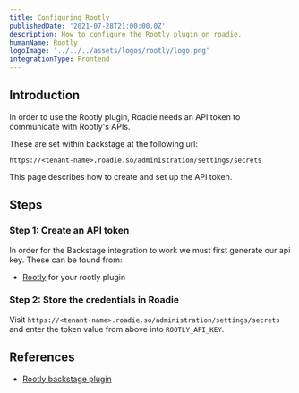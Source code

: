 ```yaml
---
title: Configuring Rootly
publishedDate: '2021-07-28T21:00:00.0Z'
description: How to configure the Rootly plugin on roadie.
humanName: Rootly
logoImage: '../../../assets/logos/rootly/logo.png'
integrationType: Frontend
---
```


## Introduction

In order to use the Rootly plugin, Roadie needs an API token to communicate with Rootly's APIs.

These are set within backstage at the following url:

```text
https://<tenant-name>.roadie.so/administration/settings/secrets
```

This page describes how to create and set up the API token.

## Steps

### Step 1: Create an API token

In order for the Backstage integration to work we must first generate our api key. These can be found from:

- [Rootly](https://rootly.com/api#/) for your rootly plugin

### Step 2: Store the credentials in Roadie

Visit `https://<tenant-name>.roadie.so/administration/settings/secrets` and enter the token value from above into `ROOTLY_API_KEY`.

## References

- [Rootly backstage plugin](https://github.com/rootlyhq/backstage-plugin)
